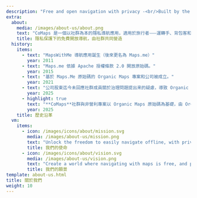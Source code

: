 ```yaml
---
description: "Free and open navigation with privacy -<br/>Built by the community"
extra:
  about:
    media: /images/about-us/about.png
    text: "CoMaps 是一個以社群為本的隱私導航應用，適用於旅行者⸺運轉手、背包客和單車族。本應用使用眾包的 OpenStreetMap 資料，參與者來自世界各地。本應用無法辨識使用者身份，也無法收集使用者資料⸺在整個導航過程中，您的隱私都會受到雙管齊下的保護。CoMaps 功能無需網路連線即可運作，以便在没有行動網路的城市或偏遠地區進行離線導航。CoMaps 是一個優先考慮社群發展的開源專案。"
    title: 隱私保護下的免費開放導航，由社群共同營造
  history:
    items:
      - text: "MapsWithMe 導航應用誕生（後來更名為 Maps.me）"
        year: 2011
      - text: "Maps.me 依據 Apache 授權條款 2.0 開放原始碼。"
        year: 2015
      - text: "基於 Maps.Me 原始碼的 Organic Maps 專案和公司被成立。"
        year: 2021
      - text: "公司股東迄今未回應社群成員關於治理問題提出来的疑慮，導致 Organic Maps 的發展停滯數個月。"
        year: 2025
      - highlight: true
        text: "**CoMaps**社群與非營利專案以 Organic Maps 原始碼為基礎，由 Organic Maps 昔日的貢獻者所建立。"
        year: 2025
    title: 歷史沿革
  vm:
    items:
      - icon: /images/icons/about/mission.svg
        media: /images/about-us/mission.png
        text: "Unlock the freedom to easily navigate offline, with privacy-focused maps for drivers, hikers, and cyclists, powered by the community."
        title: 我們的使命
      - icon: /images/icons/about/vision.svg
        media: /images/about-us/vision.png
        text: "Create a world where navigating with maps is free, and privacy by default is the top choice on the planet."
        title: 我們的願景
template: about-us.html
title: 關於我們
weight: 10
---
```

